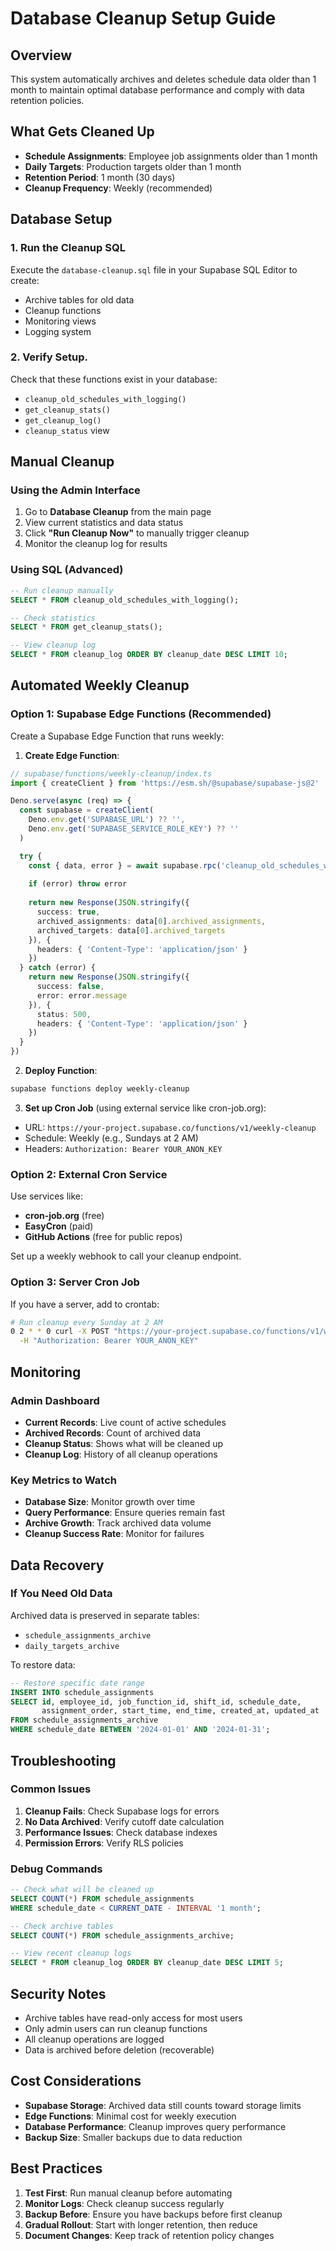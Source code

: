 # Database Cleanup Setup Guide

## Overview
This system automatically archives and deletes schedule data older than 1 month to maintain optimal database performance and comply with data retention policies.

## What Gets Cleaned Up
- **Schedule Assignments**: Employee job assignments older than 1 month
- **Daily Targets**: Production targets older than 1 month
- **Retention Period**: 1 month (30 days)
- **Cleanup Frequency**: Weekly (recommended)

## Database Setup

### 1. Run the Cleanup SQL
Execute the `database-cleanup.sql` file in your Supabase SQL Editor to create:
- Archive tables for old data
- Cleanup functions
- Monitoring views
- Logging system

### 2. Verify Setup.
Check that these functions exist in your database:
- `cleanup_old_schedules_with_logging()`
- `get_cleanup_stats()`
- `get_cleanup_log()`
- `cleanup_status` view

## Manual Cleanup

### Using the Admin Interface
1. Go to **Database Cleanup** from the main page
2. View current statistics and data status
3. Click **"Run Cleanup Now"** to manually trigger cleanup
4. Monitor the cleanup log for results

### Using SQL (Advanced)
```sql
-- Run cleanup manually
SELECT * FROM cleanup_old_schedules_with_logging();

-- Check statistics
SELECT * FROM get_cleanup_stats();

-- View cleanup log
SELECT * FROM cleanup_log ORDER BY cleanup_date DESC LIMIT 10;
```

## Automated Weekly Cleanup

### Option 1: Supabase Edge Functions (Recommended)
Create a Supabase Edge Function that runs weekly:

1. **Create Edge Function**:
```typescript
// supabase/functions/weekly-cleanup/index.ts
import { createClient } from 'https://esm.sh/@supabase/supabase-js@2'

Deno.serve(async (req) => {
  const supabase = createClient(
    Deno.env.get('SUPABASE_URL') ?? '',
    Deno.env.get('SUPABASE_SERVICE_ROLE_KEY') ?? ''
  )

  try {
    const { data, error } = await supabase.rpc('cleanup_old_schedules_with_logging')
    
    if (error) throw error
    
    return new Response(JSON.stringify({
      success: true,
      archived_assignments: data[0].archived_assignments,
      archived_targets: data[0].archived_targets
    }), {
      headers: { 'Content-Type': 'application/json' }
    })
  } catch (error) {
    return new Response(JSON.stringify({
      success: false,
      error: error.message
    }), {
      status: 500,
      headers: { 'Content-Type': 'application/json' }
    })
  }
})
```

2. **Deploy Function**:
```bash
supabase functions deploy weekly-cleanup
```

3. **Set up Cron Job** (using external service like cron-job.org):
- URL: `https://your-project.supabase.co/functions/v1/weekly-cleanup`
- Schedule: Weekly (e.g., Sundays at 2 AM)
- Headers: `Authorization: Bearer YOUR_ANON_KEY`

### Option 2: External Cron Service
Use services like:
- **cron-job.org** (free)
- **EasyCron** (paid)
- **GitHub Actions** (free for public repos)

Set up a weekly webhook to call your cleanup endpoint.

### Option 3: Server Cron Job
If you have a server, add to crontab:
```bash
# Run cleanup every Sunday at 2 AM
0 2 * * 0 curl -X POST "https://your-project.supabase.co/functions/v1/weekly-cleanup" \
  -H "Authorization: Bearer YOUR_ANON_KEY"
```

## Monitoring

### Admin Dashboard
- **Current Records**: Live count of active schedules
- **Archived Records**: Count of archived data
- **Cleanup Status**: Shows what will be cleaned up
- **Cleanup Log**: History of all cleanup operations

### Key Metrics to Watch
- **Database Size**: Monitor growth over time
- **Query Performance**: Ensure queries remain fast
- **Archive Growth**: Track archived data volume
- **Cleanup Success Rate**: Monitor for failures

## Data Recovery

### If You Need Old Data
Archived data is preserved in separate tables:
- `schedule_assignments_archive`
- `daily_targets_archive`

To restore data:
```sql
-- Restore specific date range
INSERT INTO schedule_assignments 
SELECT id, employee_id, job_function_id, shift_id, schedule_date,
       assignment_order, start_time, end_time, created_at, updated_at
FROM schedule_assignments_archive 
WHERE schedule_date BETWEEN '2024-01-01' AND '2024-01-31';
```

## Troubleshooting

### Common Issues
1. **Cleanup Fails**: Check Supabase logs for errors
2. **No Data Archived**: Verify cutoff date calculation
3. **Performance Issues**: Check database indexes
4. **Permission Errors**: Verify RLS policies

### Debug Commands
```sql
-- Check what will be cleaned up
SELECT COUNT(*) FROM schedule_assignments 
WHERE schedule_date < CURRENT_DATE - INTERVAL '1 month';

-- Check archive tables
SELECT COUNT(*) FROM schedule_assignments_archive;

-- View recent cleanup logs
SELECT * FROM cleanup_log ORDER BY cleanup_date DESC LIMIT 5;
```

## Security Notes
- Archive tables have read-only access for most users
- Only admin users can run cleanup functions
- All cleanup operations are logged
- Data is archived before deletion (recoverable)

## Cost Considerations
- **Supabase Storage**: Archived data still counts toward storage limits
- **Edge Functions**: Minimal cost for weekly execution
- **Database Performance**: Cleanup improves query performance
- **Backup Size**: Smaller backups due to data reduction

## Best Practices
1. **Test First**: Run manual cleanup before automating
2. **Monitor Logs**: Check cleanup success regularly
3. **Backup Before**: Ensure you have backups before first cleanup
4. **Gradual Rollout**: Start with longer retention, then reduce
5. **Document Changes**: Keep track of retention policy changes
